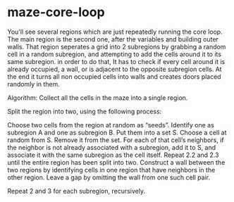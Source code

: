 # maze-core-loop
You'll see several regions which are just repeatedly running the core loop. The main region is the second one, after the variables and building outer walls. That region seperates a grid into 2 subregions by grabbing a random cell in a random subregion, and attempting to add the cells around it to its same subregion. in  order to do that, It has to check if every cell around it is already occupied, a wall, or is adjacent to the opposite subregion cells. At the end it turns all non occupied cells into walls and creates doors placed randomly in them.

Algorithm:
Collect all the cells in the maze into a single region.

Split the region into two, using the following process:

Choose two cells from the region at random as “seeds”. Identify one as subregion A and one as subregion B. Put them into a set S.
Choose a cell at random from S. Remove it from the set.
For each of that cell’s neighbors, if the neighbor is not already associated with a subregion, add it to S, and associate it with the same subregion as the cell itself.
Repeat 2.2 and 2.3 until the entire region has been split into two.
Construct a wall between the two regions by identifying cells in one region that have neighbors in the other region. Leave a gap by omitting the wall from one such cell pair.

Repeat 2 and 3 for each subregion, recursively.
